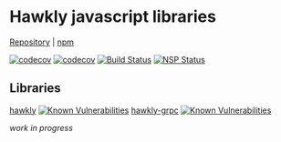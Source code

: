 # Hawkly javascript libraries
[Repository](https://github.com/hawkly/hawkly-libs-javascript) | [npm](https://www.npmjs.com/package/hawkly)

[![codecov](https://codecov.io/gh/hawkly/hawkly-libs-javascript/branch/master/graph/badge.svg)](https://codecov.io/gh/hawkly/hawkly-libs-javascript)
[![codecov](https://codecov.io/gh/hawkly/hawkly-libs-javascript/branch/master/graph/badge.svg)](https://codecov.io/gh/hawkly/hawkly-libs-javascript)
[![Build Status](https://travis-ci.org/hawkly/hawkly-libs-javascript.svg?branch=master)](https://travis-ci.org/hawkly/hawkly-libs-javascript)
[![NSP Status](https://nodesecurity.io/orgs/hawklyio/projects/dcb2409a-88c9-466d-bfc7-15b89417342d/badge)](https://nodesecurity.io/orgs/hawklyio/projects/dcb2409a-88c9-466d-bfc7-15b89417342d)



## Libraries

[hawkly](/packages/hawkly-tracer) [![Known Vulnerabilities](https://snyk.io/test/npm/hawkly/badge.svg)](https://snyk.io/test/npm/hawkly)
[hawkly-grpc](/packages/hawkly-grpc) [![Known Vulnerabilities](https://snyk.io/test/npm/hawkly-grpc/badge.svg)](https://snyk.io/test/npm/hawkly-grpc)


*work in progress*

